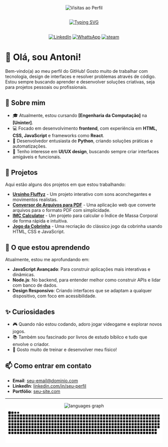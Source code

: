  <div align="center">

 ![Visitas ao Perfil](https://komarev.com/ghpvc/?username=seu-usuario&color=green)

</div>

##
    
<div align="center">
  <a href="https://git.io/typing-svg">
    <img src="https://readme-typing-svg.demolab.com?font=Fira+Code&weight=500&size=22&pause=1000&color=FF00F6&center=true&vCenter=true&random=false&width=524&lines=%E2%8A%B9+Welcome+to+my+profile!+%CB%99%E1%B5%95%CB%99+%E2%8A%B9+" alt="Typing SVG">
  </a>
</div>

##

<div align="center">
  
  [![LinkedIn](https://img.shields.io/badge/linkedin-%230077B5.svg?style=for-the-badge&logo=linkedin&logoColor=white)](https://www.linkedin.com/in/antoni-salvador-607630324/)
  [![WhattsApp](https://img.shields.io/badge/WhatsApp-25D366?style=for-the-badge&logo=whatsapp&logoColor=white)](https://wa.link/61i991)
  [![steam](	https://img.shields.io/badge/Steam-000000?style=for-the-badge&logo=steam&logoColor=white)](https://steamcommunity.com/profiles/76561199537978032)

</div>

# 👋 Olá, sou Antoni! 

Bem-vindo(a) ao meu perfil do GitHub! Gosto muito de trabalhar com tecnologia, design de interfaces e resolver problemas através de código. Estou sempre buscando aprender e desenvolver soluções criativas, seja para projetos pessoais ou profissionais.

## 🚀 Sobre mim

- 🎓 Atualmente, estou cursando **[Engenharia da Computação]** na **[Uninter]**.
- 💻 Focado em desenvolvimento **frontend**, com experiência em **HTML, CSS, JavaScript** e frameworks como **React**.
- 🐍 Desenvolvedor entusiasta de **Python**, criando soluções práticas e automatizações.
- 🎯 Tenho interesse em **UI/UX design**, buscando sempre criar interfaces amigáveis e funcionais.

## 📂 Projetos

Aqui estão alguns dos projetos em que estou trabalhando:

- **[Ursinho Fluffyz](https://github.com/seu-usuario/ursinho-fluffyz)** - Um projeto interativo com sons aconchegantes e movimentos realistas.
- **[Conversor de Arquivos para PDF](https://github.com/seu-usuario/conversor-pdf)** - Uma aplicação web que converte arquivos para o formato PDF com simplicidade.
- **[IMC Calculator](https://github.com/seu-usuario/imc-calculator)** - Um projeto para calcular o Índice de Massa Corporal de forma rápida e intuitiva.
- **[Jogo da Cobrinha](https://github.com/seu-usuario/snake-game)** - Uma recriação do clássico jogo da cobrinha usando HTML, CSS e JavaScript.

## 🌱 O que estou aprendendo

Atualmente, estou me aprofundando em:

- **JavaScript Avançado**: Para construir aplicações mais interativas e dinâmicas.
- **Node.js**: No backend, para entender melhor como construir APIs e lidar com banco de dados.
- **Design Responsivo**: Criando interfaces que se adaptam a qualquer dispositivo, com foco em acessibilidade.

## ✨ Curiosidades

- 🎮 Quando não estou codando, adoro jogar videogame e explorar novos jogos.
- 📚 Também sou fascinado por livros de estudo bíbilco e tudo que envolve o criador.
- 💪 Gosto muito de treinar e desenvolver meu físico!

## 📫 Como entrar em contato

- **Email**: [seu-email@dominio.com](mailto:seu-email@dominio.com)
- **LinkedIn**: [linkedin.com/in/seu-perfil](https://linkedin.com/in/seu-perfil)
- **Portfólio**: [seu-site.com](https://seu-site.com)

---





<!-- <div align="center">
  
  <img src="https://github-readme-stats.vercel.app/api?username=Clover9999&hide_title=false&hide_rank=false&show_icons=true&include_all_commits=true&count_private=true&disable_animations=false&theme=dracula&locale=en&hide_border=false&order=1" height="150" alt="stats graph"  /> -->
  
<div align="center">
  
 <img src="https://github-readme-stats.vercel.app/api/top-langs?username=Clover9999&locale=en&hide_title=false&layout=compact&card_width=320&langs_count=5&theme=dracula&hide_border=false&order=2" height="150" alt="languages graph"  />
</div>




<div align="center">

<picture align="center">
  <source media="(prefers-color-scheme: dark)" srcset="https://raw.githubusercontent.com/mari4souza/mari4souza/output/github-contribution-grid-snake-dark.svg">
  <source media="(prefers-color-scheme: light)" srcset="https://raw.githubusercontent.com/mari4souza/mari4souza/output/github-contribution-grid-snake-dark.svg">
  <img align="center" alt="github contribution grid snake animation" src="https://raw.githubusercontent.com/mari4souza/mari4souza/output/github-contribution-grid-snake.svg">
</picture>
</div>
